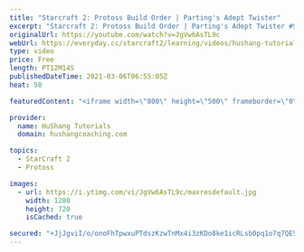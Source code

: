 ```yaml
---
title: "Starcraft 2: Protoss Build Order | Parting's Adept Twister"
excerpt: "Starcraft 2: Protoss Build Order | Parting's Adept Twister #Starcraft2 #ProtossBuildOrder #Parting  Coaching -------------------------------------------------------------------------- Website: https://www.hushangcoaching.com  Interested in Starcraft lessons? Check out my website! I would love to help"
originalUrl: https://youtube.com/watch?v=JgVw6AsTL9c
webUrl: https://everyday.cc/starcraft2/learning/videos/hushang-tutorials-starcraft-2-protoss-build-order-partings-adept-twister/
type: video
price: Free
length: PT12M14S
publishedDateTime: 2021-03-06T06:55:05Z
heat: 50

featuredContent: "<iframe width=\"800\" height=\"500\" frameborder=\"0\" src=\"https://www.youtube.com/embed/JgVw6AsTL9c\" allow=\"accelerometer; autoplay; encrypted-media; gyroscope; picture-in-picture\" allowfullscreen></iframe>"

provider:
  name: HuShang Tutorials
  domain: hushangcoaching.com

topics:
  - StarCraft 2
  - Protoss

images:
  - url: https://i.ytimg.com/vi/JgVw6AsTL9c/maxresdefault.jpg
    width: 1280
    height: 720
    isCached: true

secured: "+JjJgviI/o/onoFhTpwxuPTdszKzwTnMx4i3zKDo8ke1icRLsb0pq1o7q7QE5j7LRSjc/KosACpRWYLR+PwZON2b1eGGIwQaSWDymuchMS8PBFCt31gVP1kXdKFCOlulUUXDLTUAYxHth8fS3vIZ7nXn8bOefrgq3TuNczGbeGYCGbqnc2kCNSj+xVOmfkqCdzPB6Pf0v4LY6I7mZJQR0wyGWHJqAR/vrEdkyiRKJWvpmrBWbHLFKsBlfJPb2ZDpXSEikropxA22346XW8OThAwcrtvv0Ryxl1nmroFULjneixI/pdlqWrce7CssG2nT7JsSWWpJOisSMUWoObDxne6ARgRpebMgm54YT27g8Jhftnw7egrVw6Qn6cR80hVmb/T/M1e/XIbGC5xKCyhlYQCAGPCflMg1mqKFXRd3BHw=;RHxRvwKKReW+lhaFH8pgmg=="
---
```


